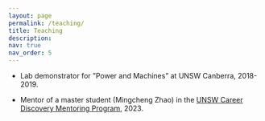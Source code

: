```yaml
---
layout: page
permalink: /teaching/
title: Teaching
description: 
nav: true
nav_order: 5
---
```


* Lab demonstrator for ”Power and Machines” at UNSW Canberra, 2018-2019.

* Mentor of a master student (Mingcheng Zhao) in the [UNSW Career Discovery Mentoring Program](https://www.unsw.edu.au/employability/discover/unsw-career-discovery-mentoring-program), 2023.
